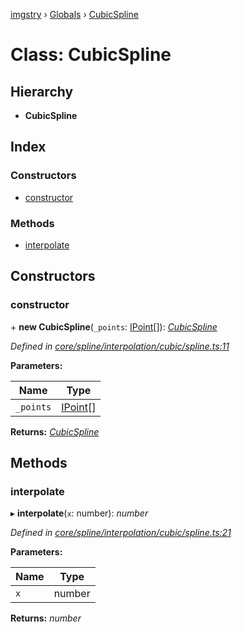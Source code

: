 [imgstry](../README.md) › [Globals](../globals.md) › [CubicSpline](cubicspline.md)

# Class: CubicSpline

## Hierarchy

* **CubicSpline**

## Index

### Constructors

* [constructor](cubicspline.md#constructor)

### Methods

* [interpolate](cubicspline.md#interpolate)

## Constructors

###  constructor

\+ **new CubicSpline**(`_points`: [IPoint](../interfaces/ipoint.md)[]): *[CubicSpline](cubicspline.md)*

*Defined in [core/spline/interpolation/cubic/spline.ts:11](https://github.com/visual-cortex/imgstry/blob/master/source/core/spline/interpolation/cubic/spline.ts#L11)*

**Parameters:**

Name | Type |
------ | ------ |
`_points` | [IPoint](../interfaces/ipoint.md)[] |

**Returns:** *[CubicSpline](cubicspline.md)*

## Methods

###  interpolate

▸ **interpolate**(`x`: number): *number*

*Defined in [core/spline/interpolation/cubic/spline.ts:21](https://github.com/visual-cortex/imgstry/blob/master/source/core/spline/interpolation/cubic/spline.ts#L21)*

**Parameters:**

Name | Type |
------ | ------ |
`x` | number |

**Returns:** *number*
